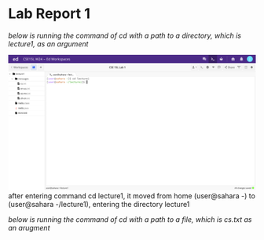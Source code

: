 # Lab Report 1
*below is running the command of cd with a path to a directory, which is lecture1, as an argument*

![Image](cddirectory.png)
after entering command cd lecture1, it moved from home (user@sahara -) to (user@sahara -/lecture1), entering the directory lecture1

*below is running the command of cd with a path to a file, which is cs.txt as an arugment*


